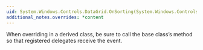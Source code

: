 ```yaml
---
uid: System.Windows.Controls.DataGrid.OnSorting(System.Windows.Controls.DataGridSortingEventArgs)
additional_notes.overrides: *content
---
```


<p>When overriding <xref href="System.Windows.Controls.DataGrid.OnSorting(System.Windows.Controls.DataGridSortingEventArgs)"></xref> in a derived class, be sure to call the base class’s <xref href="System.Windows.Controls.DataGrid.OnSorting(System.Windows.Controls.DataGridSortingEventArgs)"></xref> method so that registered delegates receive the event.</p>



